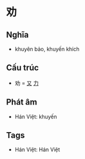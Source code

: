 # 劝

## Nghĩa

* khuyên bảo, khuyến khích

## Cấu trúc
* 劝 = [又](又.md) [力](力.md)

## Phát âm

* Hán Việt: khuyến

## Tags
* Hán Việt: Hán Việt

<script>window.HANZI_FIELD='劝';</script>
